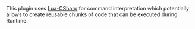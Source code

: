 This plugin uses [Lua-CSharp](https://github.com/nuskey8/Lua-CSharp?tab=readme-ov-file#luaobject) for command interpretation which potentially allows to create reusable chunks of code that can be executed during Runtime.
